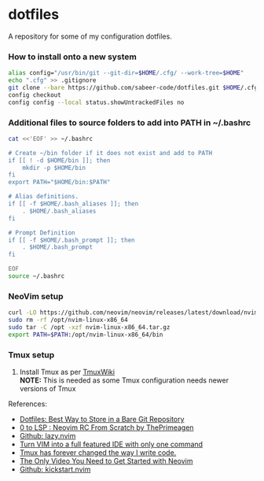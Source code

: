 # dotfiles
A repository for some of my configuration dotfiles.

### How to install onto a new system
```bash
alias config="/usr/bin/git --git-dir=$HOME/.cfg/ --work-tree=$HOME"
echo ".cfg" >> .gitignore
git clone --bare https://github.com/sabeer-code/dotfiles.git $HOME/.cfg
config checkout
config config --local status.showUntrackedFiles no
```

### Additional files to source folders to add into PATH in ~/.bashrc
```bash
cat <<'EOF' >> ~/.bashrc

# Create ~/bin folder if it does not exist and add to PATH
if [[ ! -d $HOME/bin ]]; then
    mkdir -p $HOME/bin
fi
export PATH="$HOME/bin:$PATH"

# Alias definitions.
if [[ -f $HOME/.bash_aliases ]]; then
    . $HOME/.bash_aliases
fi

# Prompt Definition
if [[ -f $HOME/.bash_prompt ]]; then
    . $HOME/.bash_prompt
fi

EOF
source ~/.bashrc
```

### NeoVim setup
```bash
curl -LO https://github.com/neovim/neovim/releases/latest/download/nvim-linux-x86_64.tar.gz
sudo rm -rf /opt/nvim-linux-x86_64
sudo tar -C /opt -xzf nvim-linux-x86_64.tar.gz
export PATH=$PATH:/opt/nvim-linux-x86_64/bin
```

### Tmux setup
1. Install Tmux as per [TmuxWiki](https://github.com/tmux/tmux/wiki)  
**NOTE:** This is needed as some Tmux configuration needs newer versions of Tmux


References:
- [Dotfiles: Best Way to Store in a Bare Git Repository](https://www.atlassian.com/git/tutorials/dotfiles)
- [0 to LSP : Neovim RC From Scratch by ThePrimeagen](https://youtu.be/w7i4amO_zaE?feature=shared)
- [Github: lazy.nvim](https://github.com/folke/lazy.nvim)
- [Turn VIM into a full featured IDE with only one command](https://youtu.be/Mtgo-nP_r8Y?si=cTe321ewX2MuTUCq)
- [Tmux has forever changed the way I write code.](https://youtu.be/DzNmUNvnB04?si=yXmXHQic0amMzW9f)
- [The Only Video You Need to Get Started with Neovim](https://youtu.be/m8C0Cq9Uv9o)
- [Github: kickstart.nvim](https://github.com/nvim-lua/kickstart.nvim)

